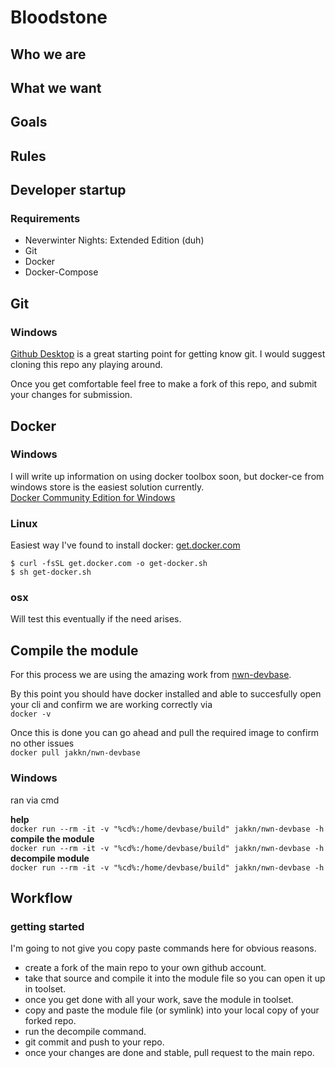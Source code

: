 # Bloodstone
## Who we are

## What we want

## Goals

## Rules

## Developer startup
### Requirements
- Neverwinter Nights: Extended Edition (duh)</br>
- Git</br>
- Docker</br>
- Docker-Compose

## Git
### Windows
[Github Desktop](https://desktop.github.com/) is a great starting point for getting know git. I would suggest cloning this repo any playing around.

Once you get comfortable feel free to make a fork of this repo, and submit your changes for submission.

## Docker 
### Windows
I will write up information on using docker toolbox soon, but docker-ce from windows store is the easiest solution currently.</br>
[Docker Community Edition for Windows](https://store.docker.com/editions/community/docker-ce-desktop-windows)



### Linux 
Easiest way I've found to install docker: 
[get.docker.com](https://get.docker.com/)

```$ curl -fsSL get.docker.com -o get-docker.sh``` </br> ```$ sh get-docker.sh```

### osx
Will test this eventually if the need arises.

## Compile the module
For this process we are using the amazing work from [nwn-devbase](https://github.com/jakkn/nwn-devbase).

By this point you should have docker installed and able to succesfully open your cli and confirm we are working correctly via</br> ```docker -v```

Once this is done you can go ahead and pull the required image to confirm no other issues</br>
```docker pull jakkn/nwn-devbase```

### Windows
ran via cmd</br>

**help**</br>
```docker run --rm -it -v "%cd%:/home/devbase/build" jakkn/nwn-devbase -h```</br>
**compile the module**</br>
```docker run --rm -it -v "%cd%:/home/devbase/build" jakkn/nwn-devbase -h```</br>
**decompile module**</br>
```docker run --rm -it -v "%cd%:/home/devbase/build" jakkn/nwn-devbase -h```
## Workflow
### getting started

I'm going to not give you copy paste commands here for obvious reasons.
- create a fork of the main repo to your own github account.
- take that source and compile it into the module file so you can open it up in toolset.
- once you get done with all your work, save the module in toolset.
- copy and paste the module file (or symlink) into your local copy of your forked repo.
- run the decompile command.
- git commit and push to your repo.
- once your changes are done and stable, pull request to the main repo.